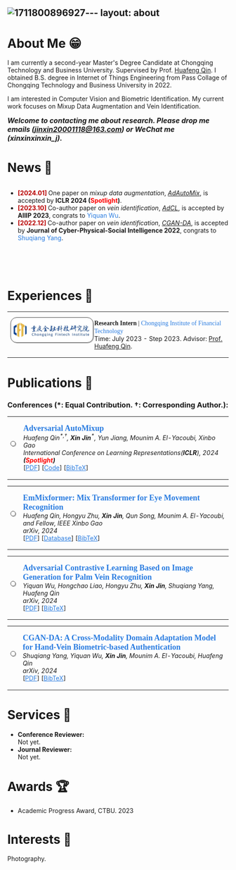 ![1711800896927](https://github.com/JinXins/JinXins.github.io/assets/124172716/505991b6-e994-4831-b539-d5d801da9c65)---
layout: about 
---

# About Me 😁
I am currently a second-year Master's Degree Candidate at Chongqing Technology and Business University. Supervised by Prof. [Huafeng Qin](https://scholar.google.com/citations?user=5jvXcJ0AAAAJ&hl=zh-CN). I obtained B.S. degree in Internet of Things Engineering from Pass Collage of Chongqing Technology and Business University in 2022.

I am interested in Computer Vision and Biometric Identification. My current work focuses on Mixup Data Augmentation and Vein Identification.

<i><b><font size=3px>Welcome to contacting me about research. Please drop me emails (jinxin20001118@163.com) or WeChat me (xinxinxinxin_j).</font></b></i>

# News 💬 
<!-- <div style="height:200px;overflow-y:auto;background:#ffffff;"> -->
  <div style="height:200px;overflow-y:auto;">
  <ul>
    <li><b> <font color="#b80000">[2024.01]</font> </b> One paper on <i>mixup data augmentation</i>, <i><a href="https://arxiv.org/abs/2312.11954"> AdAutoMix</a></i>, is accepted by <b>ICLR 2024 (<font color="#FF0000">Spotlight</font>)</b>. </li>
    <li><b> <font color="#b80000">[2023.10]</font> </b> Co-author paper on <i>vein identification</i>, <i><a href="https://ieeexplore.ieee.org/abstract/document/10417336/"> AdCL</a></i>, is accepted by <b>AIIIP 2023</b>, congrats to <font color="#2a7ce0">Yiquan Wu</font>. </li>
    <li><b> <font color="#b80000">[2022.12]</font> </b> Co-author paper on <i>vein identification</i>, <i><a href="https://hal.science/hal-04304430/"> CGAN-DA</a></i>, is accepted by <b>Journal of Cyber-Physical-Social Intelligence 2022</b>, congrats to <font color="#2a7ce0">Shuqiang Yang</font>. </li>
  </ul>
</div>

# Experiences 📝 
<!-- Chongqing Institute of Financial Technology -->
<table class="imgtable"><tr><td>
    <img src="./assets/img/CQFI.jpg" style="border:1.2px solid #464646;padding:5px;border-radius:14px;box-shadow:1.2px 1.2px #bbbbbb" alt="" width="220px" />&nbsp;</td>
    <td align="left"><p>
        <font face="Georgia">
          <b> Research Intern </b> | <a target="_blank" style="color:#2a7ce0">
            Chongqing Institute of Financial Technology
          </a>
        </font>
        <br>Time: July 2023 - Step 2023. Advisor: <a href="https://scholar.google.com/citations?user=5jvXcJ0AAAAJ&hl=zh-CN">  Prof. Huafeng Qin</a>.<br>
        </p></td></tr>
</table>
          
<!-- Westlake University -->


# Publications 📖
### Conferences (*: Equal Contribution. †: Corresponding Author.):

<!-- Adversarial AutoMixup -->
<table class="imgtable"><tr><td>
    <img src="https://github.com/JinXins/Adversarial-AutoMixup/assets/124172716/c8b2f194-41b1-4117-8965-68c9c20d3c83" style="border:1.2px solid #464646;padding:5px;border-radius:14px;box-shadow:1.2px 1.2px #bbbbbb" alt="" width="330px" />&nbsp;</td>
    <td align="left"><p>
        <font size="4pt" face="Georgia"><b><a target="_blank" style="color:#2a7ce0">Adversarial AutoMixup</a></b></font><br>
        <i> Huafeng Qin<sup>*,†</sup>, <b>Xin Jin</b><sup>*</sup>, Yun Jiang, Mounim A. El-Yacoubi, Xinbo Gao </i>
        <br><i>International Conference on Learning Representations(<b>ICLR</b>), 2024 <b>(<font color="#FF0000">Spotlight</font>)</b></i><br>
        [<a href="https://arxiv.org/abs/2312.11954" target="_blank" style="color:#2a7ce0">PDF</a>]
        [<a href="https://github.com/JinXins/Adversarial-AutoMixup" target="_blank" style="color:#2a7ce0">Code</a>]
        [<a href="./assets/bibtex/ICLR_2024_AdAutoMix_bibtext" target="_blank" style="color:#2a7ce0">BibTeX</a>]
</p></td></tr></table>

<!-- EmMixformer: Mix Transformer for Eye Movement Recognition -->
<table class="imgtable"><tr><td>
    <img src="https://github.com/JinXins/Awesome-FingerVein/assets/124172716/4d8ecbff-1326-4ccd-a312-97a24a9e8ca3" style="border:1.2px solid #464646;padding:5px;border-radius:14px;box-shadow:1.2px 1.2px #bbbbbb" alt="" width="330px" />&nbsp;</td>
    <td align="left"><p>
        <font size="4pt" face="Georgia"><b><a target="_blank" style="color:#2a7ce0">EmMixformer: Mix Transformer for Eye Movement Recognition</a></b></font><br>
        <i> Huafeng Qin, Hongyu Zhu, <b>Xin Jin</b>, Qun Song, Mounim A. El-Yacoubi, and <i>Fellow, IEEE</i> Xinbo Gao </i>
        <br><i>arXiv, 2024 </i><br>
        [<a href="https://arxiv.org/abs/2401.04956" target="_blank" style="color:#2a7ce0">PDF</a>]
        [<a href="https://github.com/zzx734570533/CTBU-EMglasses-database" target="_blank" style="color:#2a7ce0">Database</a>]
        [<a href="./assets/bibtex/ArXiv_2024_EMMixFomer_bibtex" target="_blank" style="color:#2a7ce0">BibTeX</a>]
</p></td></tr></table>

<!-- Adversarial Contrastive Learning Based on Image Generation for Palm Vein Recognition -->
<table class="imgtable"><tr><td>
    <img src="https://github.com/JinXins/Awesome-FingerVein/assets/124172716/22b24f6a-a2b2-4b33-ab94-34a72592982d" style="border:1.2px solid #464646;padding:5px;border-radius:14px;box-shadow:1.2px 1.2px #bbbbbb" alt="" width="330px" />&nbsp;</td>
    <td align="left"><p>
        <font size="4pt" face="Georgia"><b><a target="_blank" style="color:#2a7ce0">Adversarial Contrastive Learning Based on Image Generation for Palm Vein Recognition</a></b></font><br>
        <i> Yiquan Wu, Hongchao Liao, Hongyu Zhu, <b>Xin Jin</b>, Shuqiang Yang, Huafeng Qin </i>
        <br><i>arXiv, 2024 </i><br>
        [<a href="https://ieeexplore.ieee.org/abstract/document/10417336/" target="_blank" style="color:#2a7ce0">PDF</a>]
        [<a href="./assets/bibtex/AIIIP_2023_AdCL_bibtex" target="_blank" style="color:#2a7ce0">BibTeX</a>]
</p></td></tr></table>

<!-- CGAN-DA: A Cross-Modality Domain Adaptation Model for Hand-Vein Biometric-based Authentication -->
<table class="imgtable"><tr><td>
    <img src="https://github.com/JinXins/Awesome-FingerVein/assets/124172716/061b2285-7533-486e-bb4c-67ce8c6873bc" style="border:1.2px solid #464646;padding:5px;border-radius:14px;box-shadow:1.2px 1.2px #bbbbbb" alt="" width="330px" />&nbsp;</td>
    <td align="left"><p>
        <font size="4pt" face="Georgia"><b><a target="_blank" style="color:#2a7ce0">CGAN-DA: A Cross-Modality Domain Adaptation Model for Hand-Vein Biometric-based Authentication</a></b></font><br>
        <i> Shuqiang Yang, Yiquan Wu, <b>Xin Jin</b>, Mounim A. El-Yacoubi, Huafeng Qin </i>
        <br><i>arXiv, 2024 </i><br>
        [<a href="https://hal.science/hal-04304430/" target="_blank" style="color:#2a7ce0">PDF</a>]
        [<a href="./assets/bibtex/JCPSI_2022_CGAN-DA_bibtex" target="_blank" style="color:#2a7ce0">BibTeX</a>]
</p></td></tr></table>

# Services 🧸
 - **Conference Reviewer:**  
Not yet.
 - **Journal Reviewer:**  
Not yet.

# Awards 🏆 
 - Academic Progress Award, CTBU. 2023


# Interests 📝 
Photography.

